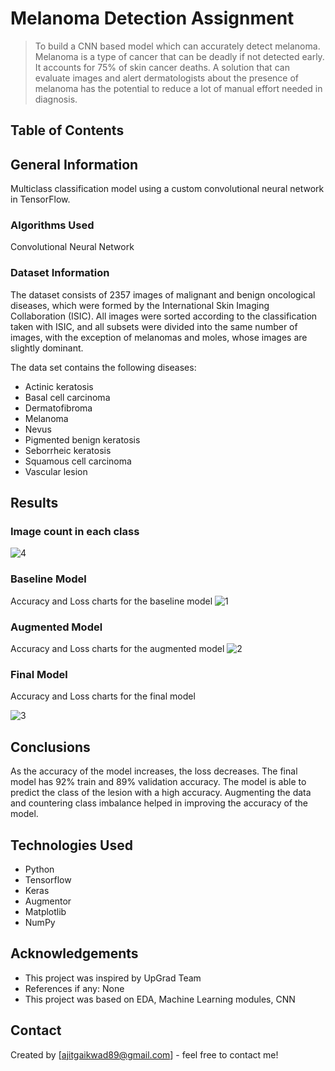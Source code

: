 # Melanoma Detection Assignment
> To build a CNN based model which can accurately detect melanoma. Melanoma is a type of cancer that can be deadly if not detected early. 
It accounts for 75% of skin cancer deaths. A solution that can evaluate images and alert dermatologists about the presence of melanoma has 
the potential to reduce a lot of manual effort needed in diagnosis.

## Table of Contents


## General Information
Multiclass classification model using a custom convolutional neural network in TensorFlow. 

### Algorithms Used

Convolutional Neural Network

### Dataset Information

The dataset consists of 2357 images of malignant and benign oncological diseases, which were formed by the International Skin Imaging Collaboration (ISIC). All images were sorted according to the classification taken with ISIC, and all subsets were divided into the same number of images, with the exception of melanomas and moles, whose images are slightly dominant.

The data set contains the following diseases:

- Actinic keratosis
- Basal cell carcinoma
- Dermatofibroma
- Melanoma
- Nevus
- Pigmented benign keratosis
- Seborrheic keratosis
- Squamous cell carcinoma
- Vascular lesion

## Results

### Image count in each class
![4](https://github.com/user-attachments/assets/de072265-ffd5-4899-a027-b3e24325d3b9)

### Baseline Model

Accuracy and Loss charts for the baseline model
![1](https://github.com/user-attachments/assets/b83923de-927c-492b-8c20-7ab0e1c686be)

### Augmented Model

Accuracy and Loss charts for the augmented model
![2](https://github.com/user-attachments/assets/3e51849d-e9b9-405e-bacb-aceac94c9eb2)

### Final Model

Accuracy and Loss charts for the final model

![3](https://github.com/user-attachments/assets/bd7b9815-bc43-4394-925d-5699e8a16bdc)


## Conclusions
As the accuracy of the model increases, the loss decreases. The final model has 92% train and 89% validation accuracy. The model is able to predict the class of the lesion with a high accuracy.
Augmenting the data and countering class imbalance helped in improving the accuracy of the model.


## Technologies Used
- Python
- Tensorflow
- Keras
- Augmentor
- Matplotlib
- NumPy


## Acknowledgements
- This project was inspired by UpGrad Team
- References if any: None
- This project was based on EDA, Machine Learning modules, CNN


## Contact
Created by [ajitgaikwad89@gmail.com] - feel free to contact me!
